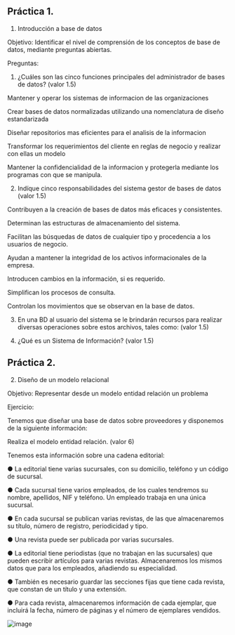 ## Práctica 1.

1. Introducción a base de datos

Objetivo: Identificar el nivel de comprensión de los conceptos de base de datos,
mediante preguntas abiertas.
 
Preguntas:

1. ¿Cuáles son las cinco funciones principales del administrador de bases de datos?
(valor 1.5)

Mantener y operar los sistemas de informacion de las organizaciones

Crear bases de datos normalizadas utilizando una nomenclatura de diseño estandarizada

Diseñar repositorios mas eficientes para el analisis de la informacion

Transformar los requerimientos del cliente en reglas de negocio y realizar con ellas un modelo 

Mantener la confidencialidad de la informacion y protegerla mediante los programas con que se manipula.

2. Indíque cinco responsabilidades del sistema gestor de bases de datos (valor 1.5)

Contribuyen a la creación de bases de datos más eficaces y consistentes.

Determinan las estructuras de almacenamiento del sistema.

Facilitan las búsquedas de datos de cualquier tipo y procedencia a los usuarios de negocio.

Ayudan a mantener la integridad de los activos informacionales de la empresa.

Introducen cambios en la información, si es requerido.

Simplifican los procesos de consulta.

Controlan los movimientos que se observan en la base de datos.

3. En una BD al usuario del sistema se le brindarán recursos para realizar diversas
operaciones sobre estos archivos, tales como: (valor 1.5)

4. ¿Qué es un Sistema de Información? (valor 1.5)

## Práctica 2.

2. Diseño de un modelo relacional

Objetivo: Representar desde un modelo entidad relación un problema


Ejercicio:

Tenemos que diseñar una base de datos sobre proveedores y disponemos de la siguiente
información:

Realiza el modelo entidad relación. (valor 6)

Tenemos esta información sobre una cadena editorial:

● La editorial tiene varias sucursales, con su domicilio, teléfono y un código de
sucursal.

● Cada sucursal tiene varios empleados, de los cuales tendremos su nombre,
apellidos, NIF y teléfono. Un empleado trabaja en una única sucursal.

● En cada sucursal se publican varias revistas, de las que almacenaremos su título,
número de registro, periodicidad y tipo.

● Una revista puede ser publicada por varias sucursales.

● La editorial tiene periodistas (que no trabajan en las sucursales) que pueden
escribir artículos para varias revistas. Almacenaremos los mismos datos que para
los empleados, añadiendo su especialidad.

● También es necesario guardar las secciones fijas que tiene cada revista, que
constan de un título y una extensión.

● Para cada revista, almacenaremos información de cada ejemplar, que incluirá la
fecha, número de páginas y el número de ejemplares vendidos.

![image](https://user-images.githubusercontent.com/104279688/171549483-509d6d1c-bb8b-4cd8-8507-5ec9cee6af58.png)




